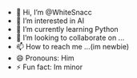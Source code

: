 - 👋 Hi, I’m @WhiteSnacc
- 👀 I’m interested in AI
- 🌱 I’m currently learning Python
- 💞️ I’m looking to collaborate on ...
- 📫 How to reach me ...(im newbie)
- 😄 Pronouns: Him
- ⚡ Fun fact: Im minor

<!---
WhiteSnacc/WhiteSnacc is a ✨ special ✨ repository because its `README.md` (this file) appears on your GitHub profile.
You can click the Preview link to take a look at your changes.
--->
